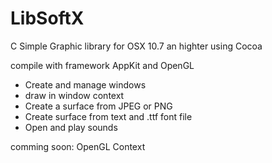 # LibSoftX
C Simple Graphic library for OSX 10.7 an highter using Cocoa

compile with framework AppKit and OpenGL

- Create and manage windows
- draw in window context
- Create a surface from JPEG or PNG
- Create surface from text and .ttf font file
- Open and play sounds

comming soon: OpenGL Context
